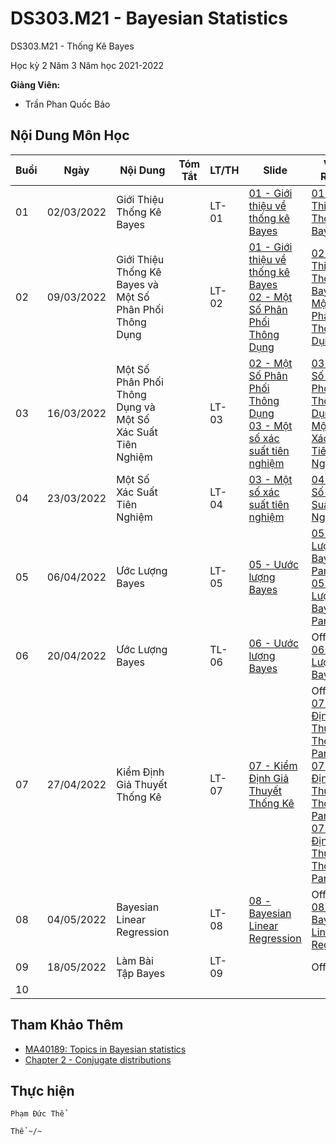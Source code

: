 # DS303.M21 - Bayesian Statistics

DS303.M21 - Thống Kê Bayes

Học kỳ 2 Năm 3 Năm học 2021-2022 

**Giảng Viên:** 
- Trần Phan Quốc Bảo

## Nội Dung Môn Học

| Buổi | Ngày | Nội Dung | Tóm Tắt | LT/TH | Slide | Video Record |
| ----- | ----- | ----- | ----- | ----- | ----- | ----- |
| 01 | 02/03/2022 | Giới Thiệu Thống Kê Bayes |  | LT-01 | [01 - Giới thiệu về thống kê Bayes](https://github.com/PhamThe-KHDL/DS303.M21-Bayesian-Statistics/blob/main/L%C3%9D%20THUY%E1%BA%BET/01%20-%20Gi%E1%BB%9Bi%20thi%E1%BB%87u%20v%E1%BB%81%20th%E1%BB%91ng%20k%C3%AA%20Bayes.pdf) | [01 - Giới Thiệu Thống Kê Bayes](https://youtu.be/gzgSwGi6uYY) |
| 02 | 09/03/2022 | Giới Thiệu Thống Kê Bayes và Một Số Phân Phối Thông Dụng |  | LT-02 | [01 - Giới thiệu về thống kê Bayes](https://github.com/PhamThe-KHDL/DS303.M21-Bayesian-Statistics/blob/main/L%C3%9D%20THUY%E1%BA%BET/01%20-%20Gi%E1%BB%9Bi%20thi%E1%BB%87u%20v%E1%BB%81%20th%E1%BB%91ng%20k%C3%AA%20Bayes.pdf) <br/> [02 - Một Số Phân Phối Thông Dụng](https://github.com/PhamThe-KHDL/DS303.M21-Bayesian-Statistics/blob/main/L%C3%9D%20THUY%E1%BA%BET/02%20-%20M%E1%BB%99t%20s%E1%BB%91%20ph%C3%A2n%20ph%E1%BB%91i%20th%C3%B4ng%20d%E1%BB%A5ng.pdf) | [02 - Giới Thiệu Thống Kê Bayes và Một Số Phân Phối Thông Dụng](https://youtu.be/-Kg1WK8zoxU) |
| 03 | 16/03/2022 | Một Số Phân Phối Thông Dụng và Một Số Xác Suất Tiên Nghiệm |  | LT-03 | [02 - Một Số Phân Phối Thông Dụng](https://github.com/PhamThe-KHDL/DS303.M21-Bayesian-Statistics/blob/main/L%C3%9D%20THUY%E1%BA%BET/02%20-%20M%E1%BB%99t%20s%E1%BB%91%20ph%C3%A2n%20ph%E1%BB%91i%20th%C3%B4ng%20d%E1%BB%A5ng.pdf) <br/> [03 - Một số xác suất tiên nghiệm](https://github.com/PhamThe-KHDL/DS303.M21-Bayesian-Statistics/blob/main/L%C3%9D%20THUY%E1%BA%BET/03%20-%20M%E1%BB%99t%20s%E1%BB%91%20x%C3%A1c%20su%E1%BA%A5t%20ti%C3%AAn%20nghi%E1%BB%87m.pdf) | [03 - Một Số Phân Phối Thông Dụng và Một Số Xác Suất Tiên Nghiệm](https://youtu.be/SBq6dPxSJU4) |
| 04 | 23/03/2022 | Một Số Xác Suất Tiên Nghiệm |  | LT-04 | [03 - Một số xác suất tiên nghiệm](https://github.com/PhamThe-KHDL/DS303.M21-Bayesian-Statistics/blob/main/L%C3%9D%20THUY%E1%BA%BET/03%20-%20M%E1%BB%99t%20s%E1%BB%91%20x%C3%A1c%20su%E1%BA%A5t%20ti%C3%AAn%20nghi%E1%BB%87m.pdf) | [04 - Một Số Xác Suất Tiên Nghiệm](https://youtu.be/cJsjoXJYBYk) |
| 05 | 06/04/2022 | Ước Lượng Bayes |  | LT-05 | [05 - Uước lượng Bayes](https://github.com/PhamThe-KHDL/DS303.M21-Bayesian-Statistics/blob/main/L%C3%9D%20THUY%E1%BA%BET/05%20-%20U%C6%B0%E1%BB%9Bc%20l%C6%B0%E1%BB%A3ng%20Bayes.pdf) | [05 - Ước Lượng Bayes - Part 1](https://youtu.be/cohOBjBZ_kA) <br /> [05 - Ước Lượng Bayes - Part 2](https://youtu.be/Dp1ewE28kvI) |
| 06 | 20/04/2022 | Ước Lượng Bayes |  | TL-06 | [06 - Uước lượng Bayes](https://github.com/PhamThe-KHDL/DS303.M21-Bayesian-Statistics/blob/main/L%C3%9D%20THUY%E1%BA%BET/06%20-%20%C6%AF%E1%BB%9Bc%20l%C6%B0%E1%BB%A3ng%20Bayes.pdf) | Offline <br /> [06 -  Ước Lượng Bayes](https://youtu.be/9mCM1NsV6tM) |
| 07 | 27/04/2022 | Kiểm Định Giả Thuyết Thống Kê |  | LT-07 | [07 - Kiểm Định Giả Thuyết Thống Kê](https://github.com/PhamThe-KHDL/DS303.M21-Bayesian-Statistics/blob/main/L%C3%9D%20THUY%E1%BA%BET/07%20-%20Ki%E1%BB%83m%20%C4%91%E1%BB%8Bnh%20gi%E1%BA%A3%20thuy%E1%BA%BFt%20th%E1%BB%91ng%20k%C3%AA.pdf) | Offline <br /> [07 - Kiểm Định Giả Thuyết Thống Kê Part 1](https://youtu.be/MeN8R0e4BR8) <br /> [07 - Kiểm Định Giả Thuyết Thống Kê Part 2](https://youtu.be/MOckrwX0yfA) <br /> [07 - Kiểm Định Giả Thuyết Thống Kê Part 3](https://youtu.be/waNlAVgQ4II) |
| 08 | 04/05/2022 | Bayesian Linear Regression |  | LT-08 | [08 - Bayesian Linear Regression](https://github.com/PhamThe-KHDL/DS303.M21-Bayesian-Statistics/blob/main/L%C3%9D%20THUY%E1%BA%BET/08%20-%20Bayesian%20Linear%20Regression.pdf) | Offline <br /> [08 - Bayesian Linear Regression]() |
| 09 | 18/05/2022 | Làm Bài Tập Bayes |  | LT-09 |  | Offline |
| 10 |  |  |  |  |  |  |




## Tham Khảo Thêm

- [MA40189: Topics in Bayesian statistics](https://people.bath.ac.uk/masss/ma40189.html)
- [Chapter 2 - Conjugate distributions](https://vioshyvo.github.io/Bayesian_inference/conjugate-distributions.html)




## Thực hiện

```
Phạm Đức Thể

Thể ~/~
```



